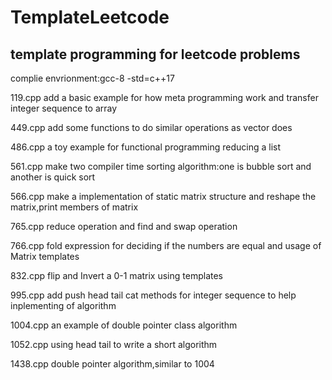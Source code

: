 # TemplateLeetcode

## template programming for leetcode problems

complie envrionment:gcc-8 -std=c++17

119.cpp add a basic example for how meta programming work and transfer integer sequence to array

449.cpp add some functions to do similar operations as vector does

486.cpp a toy example for functional programming reducing a list

561.cpp make two compiler time sorting algorithm:one is bubble sort and another is quick sort

566.cpp make a implementation of static matrix structure and reshape the matrix,print members of matrix

765.cpp reduce operation and find and swap operation

766.cpp fold expression for deciding if the numbers are equal and usage of Matrix templates

832.cpp flip and Invert a 0-1 matrix using templates

995.cpp add push head tail cat methods for integer sequence to help inplementing of algorithm

1004.cpp an example of double pointer class algorithm

1052.cpp using head tail to write a short algorithm

1438.cpp double pointer algorithm,similar to 1004
